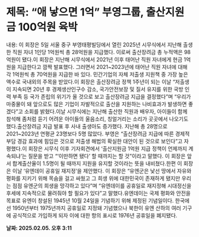 # **제목: “애 낳으면 1억” 부영그룹, 출산지원금 100억원 육박**

  내용: 이 회장은 5일 서울 중구 부영태평빌딩에서 열린 2025년 시무식에서 지난해 출생한 직원 자녀 1인당 1억원씩 총 28억원을 지급했다. 이로써 출산장려금 총 누적액은 98억원이 됐다.이 회장은 지난해 시무식에서 2021년 이후 태어난 직원 자녀에게 현금 1억원을 지급한다고 깜짝 발표했다. 그러면서 2021~2023년에 태어난 직원 자녀에 대해 각 1억원씩 총 70억원을 지급한 바 있다. 민간기업의 자체 저출생 지원책 중 가장 높은 액수로 국내외의 주목을 받았다.이 회장은 출산장려금 정책 1주년이 되는 이날 “저출생이 지속되면 20년 후 경제생산인구수 감소, 국가안전보장 및 질서 유지를 위한 국방 인력 부족 등 국가 존립의 위기가 올 것으로 보고 출산장려금 지급을 결정했다”며 “우리가 마중물이 돼 앞으로도 많은 기업이 자발적으로 출산을 지원하는 나비효과가 발생하면 좋겠다”고 소회를 밝혔다.이날 시무식에는 지난해 출산한 직원과 배우자, 아이들이 함께 참석해 좀처럼 듣기 어려운 아이들의 울음소리, 칭얼거리는 소리가 곳곳에서 나오기도 했다.출산장려금 지급 발표 후 사내 출생아도 증가했다. 지난해 총 28명으로 2021~2023년 연평균 23명보다 5명 많았다. 부영은 “출산장려금 지급에 따른 경제적 부담 경감 효과에 힘입은 것으로 저출생 해법의 확실한 대안이 된 것으로 보인다”고 자평했다.이 회장은 시무식 이후 기자회견에서 ‘출산지원금 1억원 지급 정책이 언제까지 계속되냐’는 질문을 받고 “‘이만하면 됐다’ 할 때까지는 할 것”이라고 말했다. 이 회장은 앞서 합계출산율이 1.5명이 될 때까지 지원을 유지할 것이라는 뜻을 내비쳤다.한편 이 회장은 이날 ‘유엔데이 공휴일 재지정’을 제안했다. 이 회장은 “유엔군은 낯선 땅에서 자유와 평화를 지키기 위해 목숨을 걸고 싸웠고 그 희생 위에 대한민국이 존재하게 됐지만 우리는 점점 유엔군의 희생을 망각하고 있다”며 “유엔데이를 공휴일로 재지정해 시대정신을 후세에 지속적으로 물려줘야 할 필요가 있다”고 말했다.유엔데이는 국제 평화와 안전을 목표로 유엔이 창설된 1945년 10월 24일을 기념하기 위해 제정된 기념일이다. 한국에선 1950년부터 1975년까지 공휴일로 지정돼 기념했으나 북한이 유엔 산하의 여러 기구에 공식적으로 가입하게 되자 이에 대한 항의 표시로 1976년 공휴일을 폐지됐다.

  **날짜: 2025.02.05. 오후 3:11**